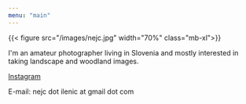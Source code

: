 ```yaml
---
menu: "main"
---
```


{{< figure src="/images/nejc.jpg" width="70%" class="mb-xl">}}

I'm an amateur photographer living in Slovenia and mostly interested in taking landscape and woodland images.

[Instagram](https://www.instagram.com/nejc.ilenic)

E-mail: nejc dot ilenic at gmail dot com
